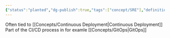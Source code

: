 ```yaml
---
{"status":"planted","dg-publish":true,"tags":["concept/SRE"],"definition":"Continuous integration is the practice of integrating all your code changes into the main branch of a shared source code repository early and often, automatically testing each change when you commit or merge them, and automatically kicking off a build.","creation_date":"2024-05-02 17:12","permalink":"/concepts/continuous-integration/","dgPassFrontmatter":true}
---
```


Often tied to [[Concepts/Continuous Deployment\|Continuous Deployment]]
Part of the CI/CD process in for examle [[Concepts/GitOps\|GitOps]]

